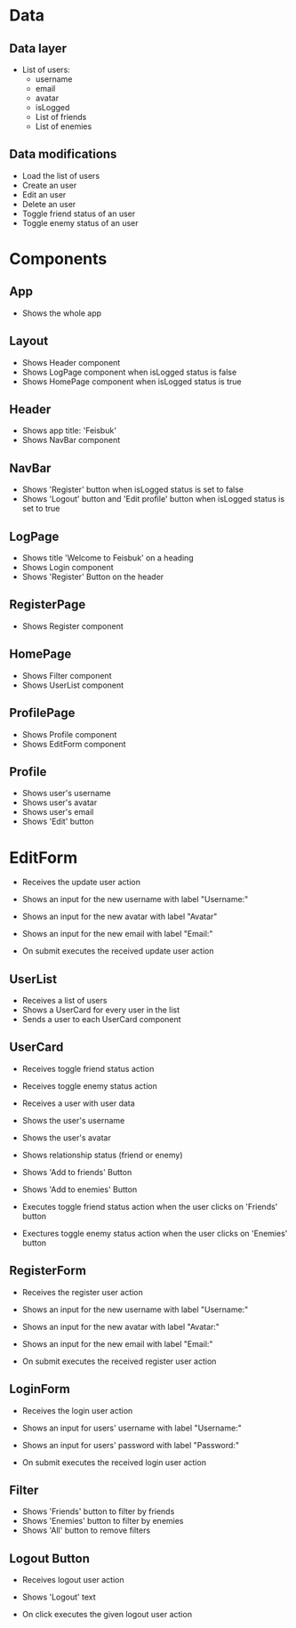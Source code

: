 # Data

## Data layer

- List of users:
  - username
  - email
  - avatar
  - isLogged
  - List of friends
  - List of enemies

## Data modifications

- Load the list of users
- Create an user
- Edit an user
- Delete an user
- Toggle friend status of an user
- Toggle enemy status of an user

# Components

## App

- Shows the whole app

## Layout

- Shows Header component
- Shows LogPage component when isLogged status is false
- Shows HomePage component when isLogged status is true

## Header

- Shows app title: 'Feisbuk'
- Shows NavBar component

## NavBar

- Shows 'Register' button when isLogged status is set to false
- Shows 'Logout' button and 'Edit profile' button when isLogged status is set to true

## LogPage

- Shows title 'Welcome to Feisbuk' on a heading
- Shows Login component
- Shows 'Register' Button on the header

## RegisterPage

- Shows Register component

## HomePage

- Shows Filter component
- Shows UserList component

## ProfilePage

- Shows Profile component
- Shows EditForm component

## Profile

- Shows user's username
- Shows user's avatar
- Shows user's email
- Shows 'Edit' button

# EditForm

- Receives the update user action

- Shows an input for the new username with label "Username:"
- Shows an input for the new avatar with label "Avatar"
- Shows an input for the new email with label "Email:"

- On submit executes the received update user action

## UserList

- Receives a list of users
- Shows a UserCard for every user in the list
- Sends a user to each UserCard component

## UserCard

- Receives toggle friend status action
- Receives toggle enemy status action
- Receives a user with user data

- Shows the user's username
- Shows the user's avatar
- Shows relationship status (friend or enemy)

- Shows 'Add to friends' Button
- Shows 'Add to enemies' Button

- Executes toggle friend status action when the user clicks on 'Friends' button
- Exectures toggle enemy status action when the user clicks on 'Enemies' button

## RegisterForm

- Receives the register user action

- Shows an input for the new username with label "Username:"
- Shows an input for the new avatar with label "Avatar:"
- Shows an input for the new email with label "Email:"

- On submit executes the received register user action

## LoginForm

- Receives the login user action

- Shows an input for users' username with label "Username:"
- Shows an input for users' password with label "Password:"

- On submit executes the received login user action

## Filter

- Shows 'Friends' button to filter by friends
- Shows 'Enemies' button to filter by enemies
- Shows 'All' button to remove filters

## Logout Button

- Receives logout user action

- Shows 'Logout' text

- On click executes the given logout user action
